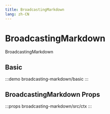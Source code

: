 ```yaml
---
title: BroadcastingMarkdown
lang: zh-CN
---
```


# BroadcastingMarkdown

BroadcastingMarkdown

## Basic

:::demo
broadcasting-markdown/basic
:::

## BroadcastingMarkdown Props

:::props
broadcasting-markdown/src/ctx
:::
